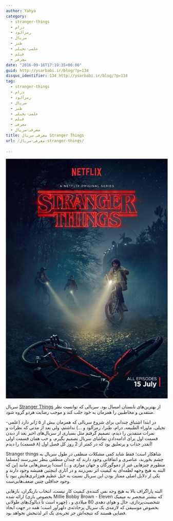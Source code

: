 ```yaml
---
author: Yahya
category:
  - stranger-things
  - درام
  - رمزآلود
  - سریال
  - طنز
  - علمی-تخیلی
  - فیلم
  - معرفی
date: "2016-09-16T17:19:35+00:00"
guid: http://ysarbabi.ir/blog/?p=134
disqus_identifier: 134 http://ysarbabi.ir/blog/?p=134
tag:
  - stranger-things
  - درام
  - رمزآلود
  - سریال
  - طنز
  - علمی-تخیلی
  - فیلم
  - معرفی
  - معرفی-سریال
title: معرفی سریال Stranger Things
url: /معرفی-سریال-stranger-things/

---
```

[![معرفی سریال stranger things](/wp-content/uploads/stranger-things-first-season.50673.jpg)](http://theyahya.com/blog/wp-content/uploads/stranger-things-first-season.50673.jpg)

سریال [Stranger Things](http://www.imdb.com/title/tt4574334/) از بهترین‌های تابستان امسال بود. سریالی که توانست نظر منتقدین و مخاطبین را همزمان به خود جلب کند و موجب رضایت هردو گروه شود.

در ابتدا اشتیاق چندانی برای شروع سریالی که همزمان بیش از ۵ ژانر دارد (علمی-تخیلی، ماوراء الطبیعه، درام، طنز!، رمزآلود و ...) نداشتم، ولی بعد از مدتی که نظرات و نمرات منتقدین را دیدم، تصمیم گرفتم مثل بسیاری از سریال‌های اخیر بعد از دیدن قسمت اول برای ادامه‌دادنِ تماشای سریال تصمیم بگیرم، و خب همان قسمت اولی آنقدر جذاب و پرتعلیق بود که در کمتر از 2 روز کل فصل اول (۸ قسمت) را دیدم!

Stranger things شاهکار است؛ فقط شاید کمی مشکلات منطقی در طول سریال به چشم بخورند، عناصری و اتفاقاتی وجود دارند که چندان منطقی بنظر نمی‌رسند (مسلما منظورم چیزهایی غیر از دموگورگان و جهان موازی و...) است! پرسش‌هایی مانند [این](http://movies.stackexchange.com/questions/59690/how-was-will-aware-of-the-lights) که البته به هیچ وجهه لطمه‌ای به کیفیت اثر نمی‌زنند و در آثاری اینچنین همیشه وجود دارند و یکی از دلایل اصلی ممتاز بودن این سریال نسبت به خیل عظیم هم‌ژانری‌هایش نبود یا وجود حداقلی چنین ضعف‌هایی‌ست.

البته پاراگراف بالا به هیچ وجه نفی کننده‌ی کیفیت کار نیست، انتخاب بازیگران، بازهایی ارائه شده (بخصوص بازی Millie Bobby Brown - Eleven که بیشتر منحصر به میمیک چهره است تا دیالوک‌های طولانی) ، شخصیت‌پردازی، حال و هوای دهه‌ی 80 میلادی و بخصوص موسیقی که لازمه‌ی یک سریال پرحادثه‌ی دلهر‌آور است؛ همه در جهت ایجاد فضایی هستند که نتیجه‌اش جز تجربه‌ی یک اثر لذتبخش نخواهد بود.
